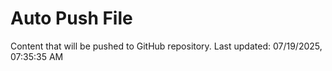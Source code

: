# Auto Push File

Content that will be pushed to GitHub repository.
Last updated: 07/19/2025, 07:35:35 AM